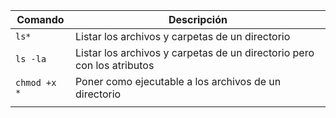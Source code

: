 | Comando      | Descripción                                                            |
| ------------ | ---------------------------------------------------------------------- |
| `ls*`        | Listar los archivos y carpetas de un directorio                        |
| `ls -la`     | Listar los archivos y carpetas de un directorio pero con los atributos |
| `chmod +x *` | Poner como ejecutable a los archivos de un directorio                  |
|              |                                                                        |


